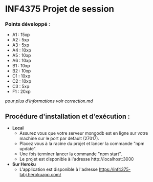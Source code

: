 # INF4375 Projet de session

### Points développé :
* A1 : 15xp
* A2 : 5xp
* A3 : 5xp
* A4 : 10xp
* A5 : 10xp
* A6 : 10xp
* B1 : 10xp
* B2 : 10xp
* C1 : 10xp
* C2 : 10xp
* C3 : 5xp
* F1 : 20xp

_pour plus d'informations voir correction.md_

## Procédure d'installation et d'exécution :

* __Local__
    * Assurez vous que votre serveur mongodb est en ligne sur votre machine sur le port par default (27017).
    * Placez vous à la racine du projet et lancer la commande "npm update".
    * Une fois terminer lancer la commande "npm start".
    * Le projet est disponible à l'adresse http://localhost:3000
* __Sur Heroku__
    * L'application est disponible à l'adresse https://inf4375-labj.herokuapp.com/
